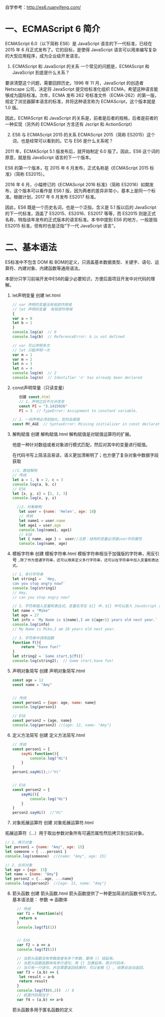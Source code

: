 自学参考：http://es6.ruanyifeng.com/

# 一、ECMAScript 6 简介

ECMAScript 6.0（以下简称 ES6）是 JavaScript 语言的下一代标准，已经在 2015 年 6 月正式发布了。它的目标，是使得 JavaScript 语言可以用来编写复杂的大型应用程序，成为企业级开发语言。

1. ECMAScript 和 JavaScript 的关系
   一个常见的问题是，ECMAScript 和 JavaScript 到底是什么关系？

要讲清楚这个问题，需要回顾历史。1996 年 11 月，JavaScript 的创造者 Netscape 公司，决定将 JavaScript 提交给标准化组织 ECMA，希望这种语言能够成为国际标准。次年，ECMA 发布 262 号标准文件（ECMA-262）的第一版，规定了浏览器脚本语言的标准，并将这种语言称为 ECMAScript，这个版本就是 1.0 版。

因此，ECMAScript 和 JavaScript 的关系是，前者是后者的规格，后者是前者的一种实现（另外的 ECMAScript 方言还有 Jscript 和 ActionScript）

2. ES6 与 ECMAScript 2015 的关系
   ECMAScript 2015（简称 ES2015）这个词，也是经常可以看到的。它与 ES6 是什么关系呢？

2011 年，ECMAScript 5.1 版发布后，就开始制定 6.0 版了。因此，ES6 这个词的原意，就是指 JavaScript 语言的下一个版本。

ES6 的第一个版本，在 2015 年 6 月发布，正式名称是《ECMAScript 2015 标准》（简称 ES2015）。

2016 年 6 月，小幅修订的《ECMAScript 2016 标准》（简称 ES2016）如期发布，这个版本可以看作是 ES6.1 版，因为两者的差异非常小，基本上是同一个标准。根据计划，2017 年 6 月发布 ES2017 标准。

因此，ES6 既是一个历史名词，也是一个泛指，含义是 5.1 版以后的 JavaScript 的下一代标准，涵盖了 ES2015、ES2016、ES2017 等等，而 ES2015 则是正式名称，特指该年发布的正式版本的语言标准。本书中提到 ES6 的地方，一般是指 ES2015 标准，但有时也是泛指“下一代 JavaScript 语言”。



# 二、基本语法

ES标准中不包含 DOM 和 BOM的定义，只涵盖基本数据类型、关键字、语句、运算符、内建对象、内建函数等通用语法。

本部分只学习前端开发中ES6的最少必要知识，方便后面项目开发中对代码的理解。

1. let声明变量
   创建 let.html
   ```javascript
   // var 声明的变量没有局部作用域
   // let 声明的变量  有局部作用域
   {
   var a = 0
   let b = 1
   }
   console.log(a)  // 0
   console.log(b)  // ReferenceError: b is not defined
   ```
   ```javascript
   // var 可以声明多次
   // let 只能声明一次
   var m = 1
   var m = 2
   let n = 3
   let n = 4
   console.log(m)  // 2
   console.log(n)  // Identifier 'n' has already been declared
   ```
   
2. const声明常量（只读变量）
   ```javascript
      创建 const.html
      // 1、声明之后不允许改变  
      const PI = "3.1415926"
      PI = 3  // TypeError: Assignment to constant variable.
   ```
      ```javascript
      // 2、一但声明必须初始化，否则会报错
      const MY_AGE  // SyntaxError: Missing initializer in const declaration
      ```

3. 解构赋值
   创建 解构赋值.html
   解构赋值是对赋值运算符的扩展。

   他是一种针对数组或者对象进行模式匹配，然后对其中的变量进行赋值。

   在代码书写上简洁且易读，语义更加清晰明了；也方便了复杂对象中数据字段获取

   ```javascript
   //1、数组解构
   // 传统
   let a = 1, b = 2, c = 3
   console.log(a, b, c)
   // ES6
   let [x, y, z] = [1, 2, 3]
   console.log(x, y, z)
   ```

   ```javascript
     //2、对象解构
      let user = {name: 'Helen', age: 18}
      // 传统
      let name1 = user.name
      let age1 = user.age
      console.log(name1, age1)
      // ES6
      let { name, age } =  user//注意：结构的变量必须是user中的属性
      console.log(name, age)
   ```
   
4. 模板字符串
      创建 模板字符串.html
      模板字符串相当于加强版的字符串，用反引号 `,除了作为普通字符串，还可以用来定义多行字符串，还可以在字符串中加入变量和表达式。`

      ```javascript
      // 1、多行字符串
      let string1 =  `Hey,
      can you stop angry now?`
      console.log(string1)
      // Hey,
      // can you stop angry now?
      ```

      ```javascript
      // 2、字符串插入变量和表达式。变量名写在 ${} 中，${} 中可以放入 JavaScript 表达式。
      let name = "Mike"
      let age = 27
      let info = `My Name is ${name},I am ${age+1} years old next year.`
      console.log(info)
      // My Name is Mike,I am 28 years old next year.
      ```

      ```javascript
      // 3、字符串中调用函数
      function f(){
          return "have fun!"
      }
      let string2 = `Game start,${f()}`
      console.log(string2);  // Game start,have fun!
      ```
      
5. 声明对象简写
      创建 声明对象简写.html
      
      ```javascript
      const age = 12
      const name = "Amy"
      
      
      // 传统
      const person1 = {age: age, name: name}
      console.log(person1)
      
      // ES6
      const person2 = {age, name}
      console.log(person2) //{age: 12, name: "Amy"}
      ```
      
6. 定义方法简写
   创建 定义方法简写.html
   
   ```javascript
   // 传统
   const person1 = {
       sayHi:function(){
           console.log("Hi")
       }
   }
   person1.sayHi();//"Hi"
   
   
   // ES6
   const person2 = {
       sayHi(){
           console.log("Hi")
       }
   }
   person2.sayHi()  //"Hi"
   ```
   
7. 对象拓展运算符
    创建 对象拓展运算符.html

  拓展运算符（...）用于取出参数对象所有可遍历属性然后拷贝到当前对象。

  ```javascript
  // 1、拷贝对象
  let person1 = {name: "Amy", age: 15}
  let someone = { ...person1 }
  console.log(someone)  //{name: "Amy", age: 15}
  ```

  ```javascript
  // 2、合并对象
  let age = {age: 15}
  let name = {name: "Amy"}
  let person2 = {...age, ...name}
  console.log(person2)  //{age: 15, name: "Amy"}
  ```
8. 箭头函数
     创建 箭头函数.html
     箭头函数提供了一种更加简洁的函数书写方式。基本语法是：
     参数 => 函数体

   ```javascript
     // 传统
     var f1 = function(a){
      return a
     }
     console.log(f1(1))
   
   
     // ES6
     var f2 = a => a
     console.log(f2(1))
   ```

   ```javascript
     // 当箭头函数没有参数或者有多个参数，要用 () 括起来。
     // 当箭头函数函数体有多行语句，用 {} 包裹起来，表示代码块，
     // 当只有一行语句，并且需要返回结果时，可以省略 {} , 结果会自动返回。
     var f3 = (a,b) => {
      let result = a+b
      return result
     }
     console.log(f3(6,2))  // 8
     // 前面代码相当于：
     var f4 = (a,b) => a+b
   ```

     箭头函数多用于匿名函数的定义

